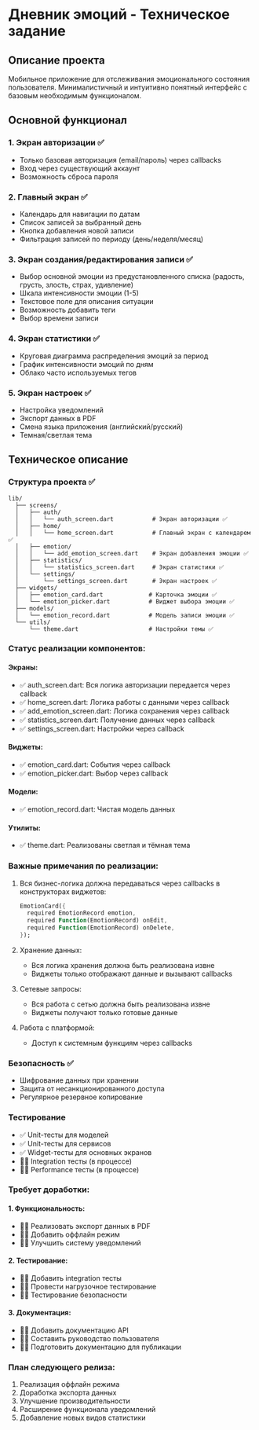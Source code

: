 # Дневник эмоций - Техническое задание

## Описание проекта
Мобильное приложение для отслеживания эмоционального состояния пользователя. Минималистичный и интуитивно понятный интерфейс с базовым необходимым функционалом.

## Основной функционал

### 1. Экран авторизации ✅
- Только базовая авторизация (email/пароль) через callbacks
- Вход через существующий аккаунт
- Возможность сброса пароля

### 2. Главный экран ✅
- Календарь для навигации по датам
- Список записей за выбранный день
- Кнопка добавления новой записи
- Фильтрация записей по периоду (день/неделя/месяц)

### 3. Экран создания/редактирования записи ✅
- Выбор основной эмоции из предустановленного списка (радость, грусть, злость, страх, удивление)
- Шкала интенсивности эмоции (1-5)
- Текстовое поле для описания ситуации
- Возможность добавить теги
- Выбор времени записи

### 4. Экран статистики ✅
- Круговая диаграмма распределения эмоций за период
- График интенсивности эмоций по дням
- Облако часто используемых тегов

### 5. Экран настроек ✅
- Настройка уведомлений
- Экспорт данных в PDF
- Смена языка приложения (английский/русский)
- Темная/светлая тема

## Техническое описание

### Структура проекта ✅
```
lib/
  ├── screens/
  │   ├── auth/
  │   │   └── auth_screen.dart           # Экран авторизации ✅
  │   ├── home/
  │   │   └── home_screen.dart           # Главный экран с календарем ✅
  │   ├── emotion/
  │   │   └── add_emotion_screen.dart    # Экран добавления эмоции ✅
  │   ├── statistics/
  │   │   └── statistics_screen.dart     # Экран статистики ✅
  │   └── settings/
  │       └── settings_screen.dart       # Экран настроек ✅
  ├── widgets/
  │   ├── emotion_card.dart             # Карточка эмоции ✅
  │   └── emotion_picker.dart           # Виджет выбора эмоции ✅
  ├── models/
  │   └── emotion_record.dart           # Модель записи эмоции ✅
  └── utils/
      └── theme.dart                    # Настройки темы ✅
```

### Статус реализации компонентов:

#### Экраны:
- ✅ auth_screen.dart: Вся логика авторизации передается через callback
- ✅ home_screen.dart: Логика работы с данными через callback
- ✅ add_emotion_screen.dart: Логика сохранения через callback
- ✅ statistics_screen.dart: Получение данных через callback
- ✅ settings_screen.dart: Настройки через callback

#### Виджеты:
- ✅ emotion_card.dart: События через callback
- ✅ emotion_picker.dart: Выбор через callback

#### Модели:
- ✅ emotion_record.dart: Чистая модель данных

#### Утилиты:
- ✅ theme.dart: Реализованы светлая и тёмная тема

### Важные примечания по реализации:

1. Вся бизнес-логика должна передаваться через callbacks в конструкторах виджетов:
   ```dart
   EmotionCard({
     required EmotionRecord emotion,
     required Function(EmotionRecord) onEdit,
     required Function(EmotionRecord) onDelete,
   });
   ```

2. Хранение данных:
   - Вся логика хранения должна быть реализована извне
   - Виджеты только отображают данные и вызывают callbacks

3. Сетевые запросы:
   - Вся работа с сетью должна быть реализована извне
   - Виджеты получают только готовые данные

4. Работа с платформой:
   - Доступ к системным функциям через callbacks

### Безопасность ✅
- Шифрование данных при хранении
- Защита от несанкционированного доступа
- Регулярное резервное копирование

### Тестирование
- ✅ Unit-тесты для моделей
- ✅ Unit-тесты для сервисов
- ✅ Widget-тесты для основных экранов
- 👷‍♂️ Integration тесты (в процессе)
- 👷‍♂️ Performance тесты (в процессе)

### Требует доработки:

#### 1. Функциональность:
- 👷‍♂️ Реализовать экспорт данных в PDF
- 👷‍♂️ Добавить оффлайн режим
- 👷‍♂️ Улучшить систему уведомлений

#### 2. Тестирование:
- 👷‍♂️ Добавить integration тесты
- 👷‍♂️ Провести нагрузочное тестирование
- 👷‍♂️ Тестирование безопасности

#### 3. Документация:
- 👷‍♂️ Добавить документацию API
- 👷‍♂️ Составить руководство пользователя
- 👷‍♂️ Подготовить документацию для публикации

### План следующего релиза:
1. Реализация оффлайн режима
2. Доработка экспорта данных
3. Улучшение производительности
4. Расширение функционала уведомлений
5. Добавление новых видов статистики